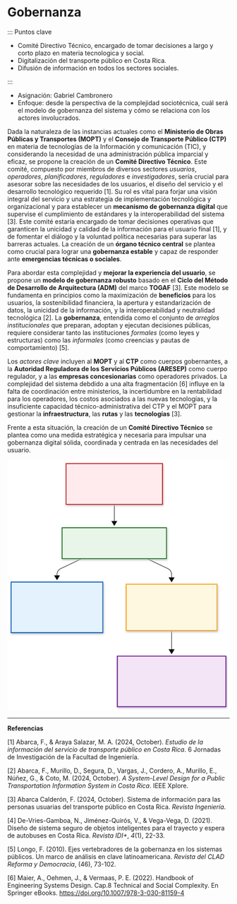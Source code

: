 # Gobernanza

::: Puntos clave
  
- Comité Directivo Técnico, encargado de tomar decisiones a largo y corto plazo en materia tecnologica y social.
- Digitalización del transporte público en Costa Rica.
- Difusión de información en todos los sectores sociales.

::: 

- Asignación: Gabriel Cambronero
- Enfoque: desde la perspectiva de la complejidad sociotécnica, cuál será el modelo de gobernanza del sistema y cómo se relaciona con los actores involucrados.

Dada la naturaleza de las instancias actuales como el **Ministerio de Obras Públicas y Transportes (MOPT)** y el **Consejo de Transporte Público (CTP)** en materia de tecnologías de la Información y comunicación (TIC), y considerando la necesidad de una administración pública imparcial y eficaz, se propone la creación de un **Comité Directivo Técnico**. Este comité, compuesto por miembros de diversos sectores *usuarios*, *operadores*, *planificadores*, *reguladores* e *investigadores*, sería crucial para asesorar sobre las necesidades de los usuarios, el diseño del servicio y el desarrollo tecnológico requerido [1]. Su rol es vital para forjar una visión integral del servicio y una estrategia de implementación tecnológica y organizacional y para establecer un **mecanismo de gobernanza digital** que supervise el cumplimiento de estándares y la interoperabilidad del sistema [3]. Este comité estaría encargado de tomar decisiones operativas que garanticen la unicidad y calidad de la información para el usuario final [1], y de fomentar el diálogo y la voluntad política necesarias para superar las barreras actuales. La creación de un **órgano técnico central** se plantea como crucial para lograr una **gobernanza estable** y capaz de responder ante **emergencias técnicas o sociales**.

Para abordar esta complejidad y **mejorar la experiencia del usuario**, se propone un **modelo de gobernanza robusto** basado en el **Ciclo del Método de Desarrollo de Arquitectura (ADM)** del marco **TOGAF** [3]. Este modelo se fundamenta en principios como la maximización de **beneficios** para los usuarios, la sostenibilidad financiera, la apertura y estandarización de datos, la unicidad de la información, y la interoperabilidad y neutralidad tecnológica [2]. La **gobernanza**, entendida como el conjunto de *arreglos institucionales* que preparan, adoptan y ejecutan decisiones públicas, requiere considerar tanto las instituciones *formales* (como leyes y estructuras) como las *informales* (como creencias y pautas de comportamiento) [5].

Los *actores clave* incluyen al **MOPT** y al **CTP** como cuerpos gobernantes, a la **Autoridad Reguladora de los Servicios Públicos (ARESEP)** como cuerpo regulador, y a las **empresas concesionarias** como operadores privados. La complejidad del sistema debdido a una alta fragmentación [6] influye en la falta de coordinación entre ministerios, la incertidumbre en la rentabilidad para los operadores, los costos asociados a las nuevas tecnologías, y la insuficiente capacidad técnico-administrativa del CTP y el MOPT para gestionar la **infraestructura**, las **rutas** y las **tecnologías** [3].

Frente a esta situación, la creación de un **Comité Directivo Técnico** se plantea como una medida estratégica y necesaria para impulsar una gobernanza digital sólida, coordinada y centrada en las necesidades del usuario.

![Diagrama Comité Directivo Técnico](gobernanza_mermaid.svg)

---

**Referencias**

[1] Abarca, F., & Araya Salazar, M. A. (2024, October). *Estudio de la información del servicio de transporte público en Costa Rica*. 6 Jornadas de Investigación de la Facultad de Ingeniería.

[2] Abarca, F., Murillo, D., Segura, D., Vargas, J., Cordero, A., Murillo, E., Núñez, G., & Coto, M. (2024, October). *A System-Level Design for a Public Transportation Information System in Costa Rica*. IEEE Xplore.

[3] Abarca Calderón, F. (2024, October). Sistema de información para las personas usuarias del transporte público en Costa Rica. *Revista Ingeniería*.

[4] De-Vries-Gamboa, N., Jiménez-Quirós, V., & Vega-Vega, D. (2021). Diseño de sistema seguro de objetos inteligentes para el trayecto y espera de autobuses en Costa Rica. *Revista IDI+*, *4*(1), 22-33.

[5] Longo, F. (2010). Ejes vertebradores de la gobernanza en los sistemas públicos. Un marco de análisis en clave latinoamericana. *Revista del CLAD Reforma y Democracia*, (46), 73-102.

[6] Maier, A., Oehmen, J., & Vermaas, P. E. (2022). Handbook of Engineering Systems Design. Cap.8 Technical and Social Complexity. En Springer eBooks. https://doi.org/10.1007/978-3-030-81159-4

<Citation key="abarca2024jornadas" />
<Citation key="abarca2024ieeexplore" />
<Citation doi="10.15517/iv.v25i44.54872" />
<Citation key="devries2021idi" />
<Citation key="longo2010clad" />
<Citation doi="10.1007/978-3-030-81159-4" />

